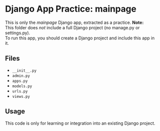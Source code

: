 # Django App Practice: mainpage

This is only the *mainpage* Django app, extracted as a practice.
**Note:**  
This folder does *not* include a full Django project (no manage.py or settings.py).  
To run this app, you should create a Django project and include this app in it.

## Files

- `__init__.py`
- `admin.py`
- `apps.py`
- `models.py`
- `urls.py`
- `views.py`

## Usage

This code is only for learning or integration into an existing Django project.
